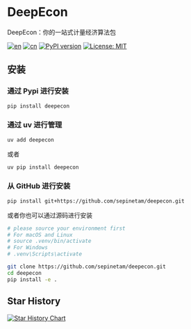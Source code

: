 # DeepEcon
DeepEcon：你的一站式计量经济算法包

[![en](https://img.shields.io/badge/lang-English-red.svg)](../../../../README.md)
[![cn](https://img.shields.io/badge/语言-中文-yellow.svg)](README.md)
[![PyPI version](https://img.shields.io/pypi/v/deepecon.svg)](https://pypi.org/project/deepecon/)
[![License: MIT](https://img.shields.io/badge/License-MIT-blue.svg)](LICENSE)


## 安装
### 通过 Pypi 进行安装
```bash
pip install deepecon
```

### 通过 uv 进行管理
```bash
uv add deepecon
```

或者

```bash
uv pip install deepecon
```

### 从 GitHub 进行安装
```bash
pip install git+https://github.com/sepinetam/deepecon.git
```

或者你也可以通过源码进行安装

```bash
# please source your environment first
# For macOS and Linux
# source .venv/bin/activate
# For Windows
# .venv\Scripts\activate

git clone https://github.com/sepinetam/deepecon.git
cd deepecon
pip install -e .
```

## Star History
[![Star History Chart](https://api.star-history.com/svg?repos=sepinetam/deepecon&type=Date)](https://www.star-history.com/#sepinetam/deepecon&Date)

